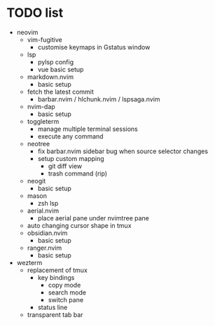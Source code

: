 # TODO list

- neovim
  - vim-fugitive
    - customise keymaps in Gstatus window
  - lsp
    - pylsp config
    - vue basic setup
  - markdown.nvim
    - basic setup
  - fetch the latest commit
    - barbar.nvim / hlchunk.nvim / lspsaga.nvim
  - nvim-dap
    - basic setup
  - toggleterm
    - manage multiple terminal sessions
    - execute any command
  - neotree
    - fix barbar.nvim sidebar bug when source selector changes
    - setup custom mapping
      - git diff view
      - trash command (rip)
  - neogit
    - basic setup
  - mason
    - zsh lsp
  - aerial.nvim
    - place aerial pane under nvimtree pane
  - auto changing cursor shape in tmux
  - obsidian.nvim
    - basic setup
  - ranger.nvim
    - basic setup
- wezterm
  - replacement of tmux
    - key bindings
      - copy mode
      - search mode
      - switch pane
    - status line
  - transparent tab bar
